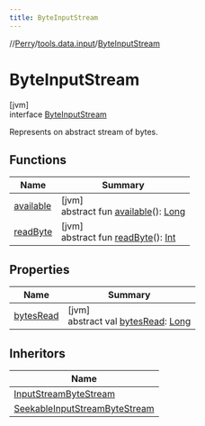 ```yaml
---
title: ByteInputStream
---
```

//[Perry](../../../index.html)/[tools.data.input](../index.html)/[ByteInputStream](index.html)



# ByteInputStream



[jvm]\
interface [ByteInputStream](index.html)

Represents on abstract stream of bytes.



## Functions


| Name | Summary |
|---|---|
| [available](available.html) | [jvm]<br>abstract fun [available](available.html)(): [Long](https://kotlinlang.org/api/latest/jvm/stdlib/kotlin/-long/index.html) |
| [readByte](read-byte.html) | [jvm]<br>abstract fun [readByte](read-byte.html)(): [Int](https://kotlinlang.org/api/latest/jvm/stdlib/kotlin/-int/index.html) |


## Properties


| Name | Summary |
|---|---|
| [bytesRead](bytes-read.html) | [jvm]<br>abstract val [bytesRead](bytes-read.html): [Long](https://kotlinlang.org/api/latest/jvm/stdlib/kotlin/-long/index.html) |


## Inheritors


| Name |
|---|
| [InputStreamByteStream](../-input-stream-byte-stream/index.html) |
| [SeekableInputStreamByteStream](../-seekable-input-stream-byte-stream/index.html) |

